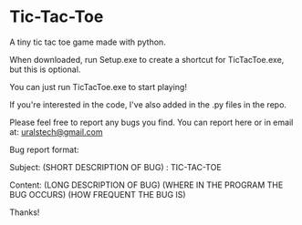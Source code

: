 # Tic-Tac-Toe
A tiny tic tac toe game made with python. 

When downloaded, run Setup.exe to create a shortcut for TicTacToe.exe, but this is optional.

You can just run TicTacToe.exe to start playing!

If you're interested in the code, I've also added in the .py files in the repo.

Please feel free to report any bugs you find.
You can report here or in email at: uralstech@gmail.com

Bug report format:

Subject: (SHORT DESCRIPTION OF BUG) : TIC-TAC-TOE

Content: (LONG DESCRIPTION OF BUG)
         (WHERE IN THE PROGRAM THE BUG OCCURS)
         (HOW FREQUENT THE BUG IS)

Thanks!
